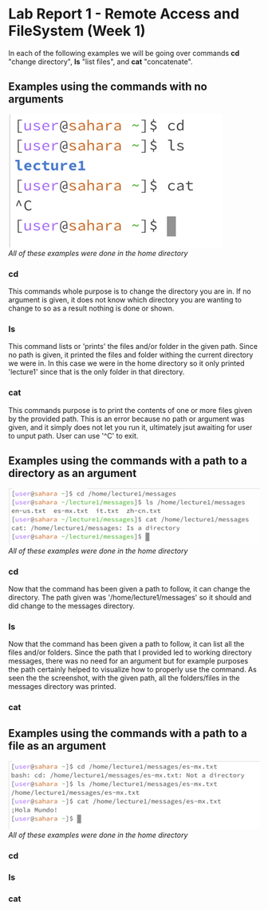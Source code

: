 # Lab Report 1 - Remote Access and FileSystem (Week 1)
In each of the following examples we will be going over commands **cd** "change directory", **ls** "list files", and **cat** "concatenate".
## Examples using the commands with no arguments
![Image](LR1ex1.png) <br>
*All of these examples were done in the home directory*
### cd 
This commands whole purpose is to change the directory you are in. If no argument is given, it does not know which directory you are wanting to change to so as a result nothing is done or shown.
### ls
This command lists or 'prints' the files and/or folder in the given path. Since no path is given, it printed the files and folder withing the current directory we were in. In this case we were in the home directory so it only printed 'lecture1' since that is the only folder in that directory.
### cat
This commands purpose is to print the contents of one or more files given by the provided path. This is an error because no path or argument was given, and it simply does not let you run it, ultimately jsut awaiting for user to unput path. User can use '^C' to exit.
## Examples using the commands with a path to a directory as an argument
![Image](LR1ex2.png) <br>
*All of these examples were done in the home directory*
### cd
Now that the command has been given a path to follow, it can change the directory. The path given was '/home/lecture1/messages' so it should and did change to the messages directory. 
### ls
Now that the command has been given a path to follow, it can list all the files and/or folders. Since the path that I provided led to working directory messages, there was no need for an argument but for example purposes the path certainly helped to visualize how to properly use the command. As seen the the screenshot, with the given path, all the folders/files in the messages directory was printed.
### cat

## Examples using the commands with a path to a file as an argument
![Image](LR1ex3.png) <br>
*All of these examples were done in the home directory*
### cd

### ls

### cat
